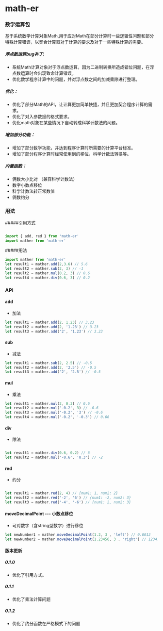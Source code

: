 # math-er

 
### 数学运算包
  基于系统数学计算对象Math,用于应对Math在部分计算时一些逻辑性问题和部分特殊计算错误，以契合计算器对于计算的要求及对于一些特殊计算的需要。
##### 浮点数运算bug补丁:
  * 系统Math计算对象对于浮点数运算，因为二进制转换所造成错位问题，在浮点数运算时会出现致命计算错误。
  * 优化数学程序计算中的问题，并对浮点数之间的加减乘除进行整理。
##### 优化：
  * 优化了部分Math的API，让计算更加简单快捷，并且更加契合程序计算的需求。
  * 优化了对入参数据的格式要求。
  * 优化math对象在某些情况下自动转成科学计数法的问题。
##### 增加部分功能：
  * 增加了部分数学功能，并达到程序计算时所需要的计算平台标准。
  * 增加了部分程序计算时经常使用到的移位，科学计数法转换等。
##### 内置函数：
  * 俩数大小比对 （兼容科学计数法）
  * 数字小数点移位
  * 科学计数法转正常数值
  * 俩数约分
  
 

### 用法

#####引用方式
```javascript

import { add, red } from 'math-er'
import mather from 'math-er'

```
#####用法
```javascript
import mather from 'math-er'
let result1 = mather.add(2,3.6) // 5.6
let result2 = mather.sub(2, 3) // -1
let result2 = mather.mul(0.2, 3) // 0.6
let result4 = mather.div(0.6, 3) // 0.2

```

### API

#### add
* 加法
```javascript
let result1 = mather.add(2, 1.23) // 3.23
let result2 = mather.add(2, '1.23') // 3.23
let result3 = mather.add('2', '1.23') // 3.23

```

#### sub
* 减法
```javascript
let result1 = mather.sub(2, 2.5) // -0.5
let result2 = mather.add(2, '2.5') // -0.5
let result3 = mather.add('2', '2.5') // -0.5

```

#### mul
* 乘法
```javascript
let result1 = mather.mul(2, 0.3) // 0.6
let result2 = mather.mul('-0.2', 3) // -0.6
let result3 = mather.mul('-0.2', '3') // -0.6
let result4 = mather.mul('-0.2', '-0.3') // 0.06

```


#### div
* 除法
```javascript

let result1 = mather.div(0.6, 0.2) // 6
let result2 = mather.mul('-0.6', '0.3') // -2

```

#### red
* 约分
```javascript

let result1 = mather.red(2, 4) // {num1: 1, num2: 2}
let result2 = mather.red('-2', '6') // {num1: -2, num2: 3}
let result3 = mather.red('-4', '-6') // {num1: 2, num2: 3}

```

#### moveDecimalPoint --- 小数点移位
* 可对数字（含string型数字）进行移位
```javascript
let newNumber1 = mather.moveDecimalPoint(1.2, 3 , 'left') // 0.0012
let newNumber2 = mather.moveDecimalPoint(1.23456, 3 , 'right') // 1234.56

```

#### 版本更新
##### 0.1.0
* 优化了引用方式。
##### 0.1.1
* 优化了乘法计算问题
  
##### 0.1.2
* 优化了约分函数在严格模式下的问题


